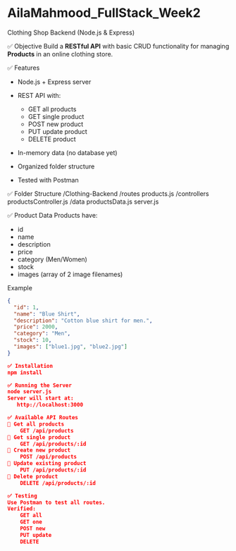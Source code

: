 # AilaMahmood_FullStack_Week2
 Clothing Shop Backend (Node.js & Express)

 ✅ Objective
Build a **RESTful API** with basic CRUD functionality for managing **Products** in an online clothing store.

✅ Features
- Node.js + Express server
- REST API with:
  - GET all products
  - GET single product
  - POST new product
  - PUT update product
  - DELETE product

- In-memory data (no database yet)
- Organized folder structure
- Tested with Postman

✅ Folder Structure
    /Clothing-Backend
        /routes
        products.js
        /controllers
        productsController.js
        /data
        productsData.js
        server.js

✅ Product Data 
Products have:
  - id
  - name
  - description
  - price
  - category (Men/Women)
  - stock
  - images (array of 2 image filenames)

Example
```json
{
  "id": 1,
  "name": "Blue Shirt",
  "description": "Cotton blue shirt for men.",
  "price": 2000,
  "category": "Men",
  "stock": 10,
  "images": ["blue1.jpg", "blue2.jpg"]
}

✅ Installation
npm install

✅ Running the Server
node server.js
Server will start at:
   http://localhost:3000

✅ Available API Routes
📌 Get all products
    GET /api/products
📌 Get single product
    GET /api/products/:id
📌 Create new product
    POST /api/products
📌 Update existing product
    PUT /api/products/:id
📌 Delete product
    DELETE /api/products/:id

✅ Testing
Use Postman to test all routes.
Verified:
    GET all
    GET one
    POST new
    PUT update
    DELETE